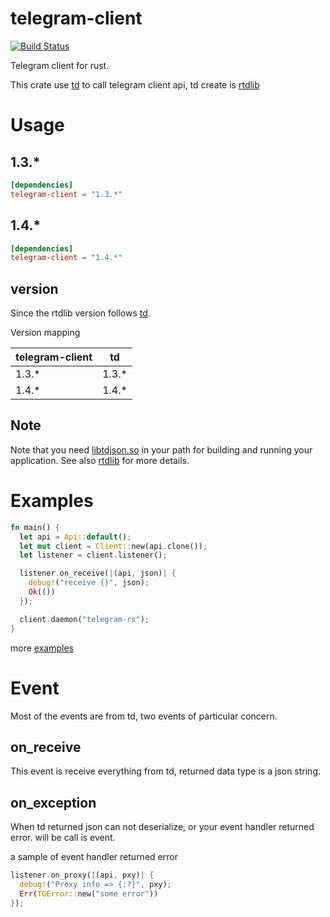 telegram-client
===

[![Build Status](https://api.travis-ci.org/fewensa/telegram-client.svg)](https://travis-ci.org/fewensa/telegram-client/)

Telegram client for rust.

This crate use [td](https://github.com/tdlib/td) to call telegram client api, td create is [rtdlib](https://crates.io/crates/rtdlib)


# Usage

## 1.3.*

```toml
[dependencies]
telegram-client = "1.3.*"
```

## 1.4.*

```toml
[dependencies]
telegram-client = "1.4.*"
```


## version

Since the rtdlib version follows [td](https://github.com/tdlib/td).

Version mapping

| telegram-client    | td      |
|--------------------|---------|
| 1.3.*              | 1.3.*   |
| 1.4.*              | 1.4.*   |

## Note

Note that you need [libtdjson.so](https://github.com/tdlib/td) in your path for building and running your application. See also [rtdlib](https://github.com/fewensa/rtdlib) for more details.

# Examples

```rust
fn main() {
  let api = Api::default();
  let mut client = Client::new(api.clone());
  let listener = client.listener();

  listener.on_receive(|(api, json)| {
    debug!("receive {}", json);
    Ok(())
  });

  client.daemon("telegram-rs");
}
```

more [examples](./examples)



# Event

Most of the events are from td, two events of particular concern.

## on_receive

This event is receive everything from td, returned data type is a json string.

## on_exception

When td returned json can not deserialize, or your event handler returned error. will be call is event.

a sample of event handler returned error

```rust
listener.on_proxy(|(api, pxy)| {
  debug!("Proxy info => {:?}", pxy);
  Err(TGError::new("some error"))
});
```
